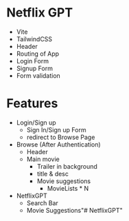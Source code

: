 # Netflix GPT

 - Vite 
 - TailwindCSS
 - Header
 - Routing of App
 - Login Form
 - Signup Form
 - Form validation


# Features
- Login/Sign up
   - Sign In/Sign up Form
   - redirect to Browse Page
- Browse (After Authentication)
   - Header
   - Main movie
     - Trailer in background
     - title & desc
     - Movie suggestions
       - MovieLists * N
- NetflixGPT
   - Search Bar
   - Movie Suggestions"# NetflixGPT" 
